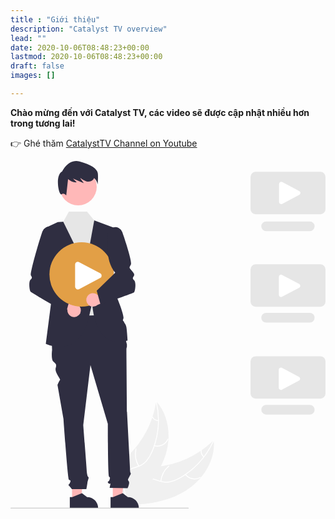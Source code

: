 ```yaml
---
title : "Giới thiệu"
description: "Catalyst TV overview"
lead: ""
date: 2020-10-06T08:48:23+00:00
lastmod: 2020-10-06T08:48:23+00:00
draft: false
images: []

---
```


**Chào mừng đến với Catalyst TV, các video sẽ được cập nhật nhiều hơn trong tương lai!**

:point_right: Ghé thăm [CatalystTV Channel on Youtube](https://www.youtube.com/channel/UCV2lFD4AtGRT-WIrLoX58lg)

<svg data-name="Layer 1" xmlns="http://www.w3.org/2000/svg" width="525.56304" height="580.29729" viewBox="0 0 525.56304 580.29729" xmlns:xlink="http://www.w3.org/1999/xlink"><path d="M628.77094,710.50833c29.14785-17.88633,50.88392-50.8707,47.5438-84.905a157.56429,157.56429,0,0,1-98.48368,44.76113c-14.30478,1.03973-30.32341.7067-40.73021,10.57628-6.47548,6.141-9.40464,15.29421-9.78484,24.21012-.38,8.91635,1.52458,17.75413,3.41845,26.47533l-.58211,2.15045C564.34891,733.44271,599.6231,728.39466,628.77094,710.50833Z" transform="translate(-337.21848 -159.85135)" fill="#f0f0f0"/><path d="M675.59766,625.5765a134.67508,134.67508,0,0,1-55.14489,61.84535,57.99558,57.99558,0,0,1-16.80423,6.91438,33.26319,33.26319,0,0,1-17.46867-1.14658c-5.27267-1.69909-10.46929-4.04768-16.06317-4.43548a20.3671,20.3671,0,0,0-15.54811,5.975c-5.17566,4.94033-8.26751,11.44573-11.07,17.91254-3.11163,7.18015-6.22988,14.68739-12.31142,19.90283-.73687.63193.28675,1.73834,1.0225,1.10737,10.58085-9.074,12.12537-24.05153,20.53748-34.68352,3.92525-4.96108,9.36936-8.76929,15.89815-8.75911,5.70914.00891,11.07,2.42621,16.39383,4.19272a35.4943,35.4943,0,0,0,17.03882,1.75751,53.61582,53.61582,0,0,0,17.00808-6.2428,130.65894,130.65894,0,0,0,32.19746-25.11893,137.06342,137.06342,0,0,0,25.756-38.78118c.39025-.88531-1.05411-1.31963-1.44181-.4401Z" transform="translate(-337.21848 -159.85135)" fill="#fff"/><path d="M628.58846,683.27779a20.20556,20.20556,0,0,0,25.63353,5.24228c.84828-.47.15781-1.81024-.6916-1.33963a18.70991,18.70991,0,0,1-23.83456-4.92516c-.5947-.76613-1.69867.26075-1.10737,1.02251Z" transform="translate(-337.21848 -159.85135)" fill="#fff"/><path d="M588.73987,694.40327a38.94454,38.94454,0,0,1,13.22139-25.114c.7346-.63451-.28879-1.74111-1.02251-1.10737a40.50826,40.50826,0,0,0-13.70493,26.16138c-.10545.966,1.40117,1.02079,1.506.06Z" transform="translate(-337.21848 -159.85135)" fill="#fff"/><path d="M660.139,652.75191a11.4373,11.4373,0,0,1-3.98457-10.09473c.11764-.96421-1.38918-1.01794-1.506-.06a12.81648,12.81648,0,0,0,4.38325,11.17725.779.779,0,0,0,1.06494.04243.75744.75744,0,0,0,.04243-1.06494Z" transform="translate(-337.21848 -159.85135)" fill="#fff"/><path d="M580.30677,560.878c-.09058.6-.18116,1.2-.28307,1.80579a150.62448,150.62448,0,0,1-5.718,23.75477c-.18734.60235-.38626,1.21-.59051,1.80566a158.79028,158.79028,0,0,1-28.70343,50.93037,154.20465,154.20465,0,0,1-16.39955,16.7337c-8.125,7.11734-17.50091,14.18789-22.64866,23.3053a26.45431,26.45431,0,0,0-1.4632,2.929l23.07366,50.75707c.11033.089.20939.18388.32.27348l.8286,2.0687c.322-.24462.65066-.50525.97263-.74987.18737-.14112.36959-.29355.557-.43468.12328-.09766.24637-.19592.3632-.277.04115-.03236.082-.06528.11169-.09239.11682-.08109.21673-.16881.322-.24462q2.7619-2.17767,5.5028-4.40173c.01159-.00527.01159-.00527.018-.02185,13.894-11.33306,26.964-23.92562,37.70719-38.10162.32308-.42661.658-.85793.97055-1.30773a147.14643,147.14643,0,0,0,12.781-20.32882,130.08839,130.08839,0,0,0,5.43607-11.98725A108.1739,108.1739,0,0,0,600.72152,624.26c1.33607-22.57407-4.56232-45.32416-19.27785-62.11057C581.06692,561.72031,580.69512,561.30186,580.30677,560.878Z" transform="translate(-337.21848 -159.85135)" fill="#f0f0f0"/><path d="M579.71443,561.28494A134.675,134.675,0,0,1,572.9195,643.866a57.99543,57.99543,0,0,1-9.25431,15.63806,33.26323,33.26323,0,0,1-14.63806,9.60187c-5.23291,1.81788-10.79613,3.07139-15.496,6.12965a20.36711,20.36711,0,0,0-8.81693,14.13174c-1.15805,7.06068.29,14.11638,1.94581,20.96706,1.83849,7.60637,3.86861,15.47788,2.1529,23.30363-.20788.9482,1.27556,1.21532,1.48313.26855,2.98505-13.61546-4.79926-26.50411-4.48385-40.05783.14718-6.32441,2.20119-12.64279,7.42019-16.56544,4.5638-3.43018,10.29953-4.72772,15.61387-6.52257a35.49425,35.49425,0,0,0,14.66268-8.85527,53.61569,53.61569,0,0,0,9.8214-15.22457,130.659,130.659,0,0,0,10.58454-39.44115,137.06311,137.06311,0,0,0-2.78424-46.47148c-.22142-.94183-1.63616-.419-1.41618.51668Z" transform="translate(-337.21848 -159.85135)" fill="#fff"/><path d="M576.92038,635.659a20.20555,20.20555,0,0,0,23.62316-11.24748c.39434-.886-.96389-1.54038-1.35876-.65323a18.70989,18.70989,0,0,1-21.99584,10.41759c-.93611-.25366-1.19931,1.23091-.26856,1.48312Z" transform="translate(-337.21848 -159.85135)" fill="#fff"/><path d="M551.80182,668.53365a38.94454,38.94454,0,0,1-4.56383-28.01233c.20451-.9489-1.27886-1.21631-1.48313-.26855a40.50821,40.50821,0,0,0,4.80834,29.13971c.49742.8348,1.73334-.02856,1.23862-.85883Z" transform="translate(-337.21848 -159.85135)" fill="#fff"/><path d="M583.733,592.29019a11.4373,11.4373,0,0,1-9.25919-5.66109c-.48659-.8407-1.722.02361-1.23862.85883a12.81643,12.81643,0,0,0,10.22925,6.28539.779.779,0,0,0,.87584-.60729.75743.75743,0,0,0-.60728-.87584Z" transform="translate(-337.21848 -159.85135)" fill="#fff"/><polygon points="102.687 565.457 117.324 565.456 124.287 509 102.685 509.001 102.687 565.457" fill="#ffb6b6"/><path d="M436.17229,720.52965l4.11985-.00017,16.08455-6.54121,8.62083,6.54021h.00116a18.37067,18.37067,0,0,1,18.3697,18.3694v.59694l-47.19522.00175Z" transform="translate(-337.21848 -159.85135)" fill="#2f2e41"/><polygon points="170.687 565.457 185.324 565.456 192.287 509 170.685 509.001 170.687 565.457" fill="#ffb6b6"/><path d="M504.17229,720.52965l4.11985-.00017,16.08455-6.54121,8.62083,6.54021h.00116a18.37067,18.37067,0,0,1,18.3697,18.3694v.59694l-47.19522.00175Z" transform="translate(-337.21848 -159.85135)" fill="#2f2e41"/><polygon points="91.037 204.001 110.387 263.5 171.387 261.5 152.643 204.001 91.037 204.001" fill="#e6e6e6"/><path d="M519.60574,416.35135l-115,3,2,56s-2,15,2,19,6,4,4,11,8.56693,18.43307,7.28346,19.71654-4.28346,8.28346-4.28346,8.28346l10,57s7,99,9,101,4,0,2,5-4,3-2,5a73.65012,73.65012,0,0,1,5,6H463.7829s1.82284-10,1.82284-11,2-7,2-8-1.76772-2.76772-1.76772-2.76772a32.89916,32.89916,0,0,1-1.23228-6.23228c0-2-6-79-6-79l12-100,29,98s0,86,2,88,2,1,1,5-5,3-2,6,4-2,3,3l-1,5,30,.42914s4-8.42914,2-11.42914-1.88-2.1811.56-7.09055,3.44-5.90945,2.44-6.90945-1-6.3189-1-6.3189l-5-95.6811s-1-101-1-104a9.97451,9.97451,0,0,1,.83071-4.49876v-4.0721l-3.83071-14.42914Z" transform="translate(-337.21848 -159.85135)" fill="#2f2e41"/><path d="M509.10574,270.85135l-35-13-58,4-13.4296,6.26715a23.2377,23.2377,0,0,0-12.9511,25.657l17.3807,86.07583-11,85s54.5,26.5,71.5-42.5l6-26s2,80,59,63c0,0-1-16-2-22s-3-6-4-9-3,0-1-6-16-48-16-48Z" transform="translate(-337.21848 -159.85135)" fill="#2f2e41"/><polygon points="125.387 177.5 88.033 101.369 97.387 84.5 127.698 84.5 139.705 99.047 125.387 177.5" fill="#e6e6e6"/><path d="M443.96673,420.20166a11.16677,11.16677,0,0,1-11.73088-12.4732l-35.68176-17.36518,17.74115-10.5115,31.1641,18.10179a11.2273,11.2273,0,0,1-1.49261,22.24809Z" transform="translate(-337.21848 -159.85135)" fill="#ffb8b8"/><path d="M370.68044,377.79032c-1.70214-2.07813-3.68115-16.563.04981-19.96192,3.14648-2.86621,2.46-4.19873.45947-7.19971-1.7373-2.606,11.59912-50.72265,19.26514-73.081a12.42107,12.42107,0,0,1,23.94092,6.40039c2.70605,28.625-1.14209,48.147-12.10791,61.36768l33.87793,44.88183L429.949,412.993S372.23171,379.68387,370.68044,377.79032Z" transform="translate(-337.21848 -159.85135)" fill="#2f2e41"/><circle cx="112.88726" cy="43" r="31" fill="#ffb8b8"/><path d="M482.9338,180.3627c-.82373-7.41406-11.533-14.82812-30.48-19.77081-18.947-4.94275-28.83246,16.47565-28.83246,16.47565-13.1806,6.59027-5.35474,41.60119-1.23572,38.306,4.119-3.29511,7.826,2.05951,7.826,2.05951l3.04791-27.43177c4.33893,3.325,9.22956,6.1402,14.479,5.30341l-6.42468-6.32581q9.13357,3.97413,18.26721,7.94825-3.02363-4.16052-6.04718-8.321c.208-.00671.41675-.01587.62524-.0238a28.97171,28.97171,0,0,0,9.24451,5.16925c3.99567,1.14526,8.78332.5257,11.52093-2.602a8.49931,8.49931,0,0,0,1.63758-2.94714c4.97125,3.4049,5.95977,10.69549,5.95977,10.69549S483.75753,187.77677,482.9338,180.3627Z" transform="translate(-337.21848 -159.85135)" fill="#2f2e41"/><circle cx="118.60217" cy="189.28346" r="53.64177" fill="#e29f46"/><path d="M465.52425,385.443a11.16678,11.16678,0,0,1,17.00768-1.98319l35.213-18.2971-2.13615,20.5104L482.4974,399.90383A11.22729,11.22729,0,0,1,465.52425,385.443Z" transform="translate(-337.21848 -159.85135)" fill="#ffb8b8"/><path d="M487.26248,398.993l-6.2168-22.79541,30.87793-29.88183C500.95779,333.095,497.10964,313.573,499.8157,284.948a12.42086,12.42086,0,0,1,23.94092-6.40039c7.666,22.3584,16.36962,49.88086,14.29638,54.02734-.27588.55176-.52636,1.04444-.75146,1.48682-1.85694,3.65137-1.85694,3.65137-.04932,6.00049.22559.29346.47705.62012.75342.98926.70019.9331,1.45459,1.81054,2.18408,2.65869,2.34961,2.73193,4.56934,5.3125,2.832,7.91845-2.00049,3.001-2.687,4.3335.45948,7.19971,3.731,3.39893,1.75195,17.88379.0498,19.96192-1.55127,1.89355-46.727,17.022-55.76709,20.03515Z" transform="translate(-337.21848 -159.85135)" fill="#2f2e41"/><path d="M633.60908,740.14865H338.13782a.91934.91934,0,0,1,0-1.83869H633.60908a.91935.91935,0,1,1,0,1.83869Z" transform="translate(-337.21848 -159.85135)" fill="#ccc"/><path d="M854.28152,248.677H746.22927a8.5095,8.5095,0,0,1-8.5-8.5V186.39725a8.50951,8.50951,0,0,1,8.5-8.5H854.28152a8.50951,8.50951,0,0,1,8.5,8.5V240.177A8.5095,8.5095,0,0,1,854.28152,248.677Z" transform="translate(-337.21848 -159.85135)" fill="#e6e6e6"/><path d="M836.53005,276.84842H763.74148a8.07569,8.07569,0,0,1,0-16.15137h72.78857a8.07569,8.07569,0,1,1,0,16.15137Z" transform="translate(-337.21848 -159.85135)" fill="#e6e6e6"/><path d="M854.28152,403.03263H746.22927a8.50951,8.50951,0,0,1-8.5-8.5V340.75284a8.50951,8.50951,0,0,1,8.5-8.5H854.28152a8.50951,8.50951,0,0,1,8.5,8.5v53.77979A8.50951,8.50951,0,0,1,854.28152,403.03263Z" transform="translate(-337.21848 -159.85135)" fill="#e6e6e6"/><path d="M836.53005,429.34854H763.74148a8.07568,8.07568,0,1,1,0-16.15136h72.78857a8.07568,8.07568,0,1,1,0,16.15136Z" transform="translate(-337.21848 -159.85135)" fill="#e6e6e6"/><path d="M854.28152,556.38846H746.22927a8.50982,8.50982,0,0,1-8.5-8.5V494.10868a8.5095,8.5095,0,0,1,8.5-8.5H854.28152a8.5095,8.5095,0,0,1,8.5,8.5v53.77978A8.50982,8.50982,0,0,1,854.28152,556.38846Z" transform="translate(-337.21848 -159.85135)" fill="#e6e6e6"/><path d="M836.53005,582.84842H763.74148a8.07569,8.07569,0,0,1,0-16.15137h72.78857a8.07569,8.07569,0,1,1,0,16.15137Z" transform="translate(-337.21848 -159.85135)" fill="#e6e6e6"/><path d="M449.50391,374.23a4.50007,4.50007,0,0,1-2.1709-.56543A4.44151,4.44151,0,0,1,445,369.7207V332.54688a4.49981,4.49981,0,0,1,6.9126-3.79834l35.26318,18.58691a4.50008,4.50008,0,0,1,0,7.59668L451.9126,373.519A4.47852,4.47852,0,0,1,449.50391,374.23Z" transform="translate(-337.21848 -159.85135)" fill="#fff"/><path d="M788.89911,231.78142a3.6333,3.6333,0,0,1-1.75277-.45653,3.586,3.586,0,0,1-1.88364-3.18422V198.12685a3.63309,3.63309,0,0,1,5.58116-3.06674L819.315,210.067a3.63333,3.63333,0,0,1,0,6.13349l-28.47118,15.00691A3.61584,3.61584,0,0,1,788.89911,231.78142Z" transform="translate(-337.21848 -159.85135)" fill="#fff"/><path d="M788.63641,386.78142a3.63324,3.63324,0,0,1-1.75276-.45653A3.586,3.586,0,0,1,785,383.14067V353.12685a3.6331,3.6331,0,0,1,5.58117-3.06674l28.47118,15.0069a3.63334,3.63334,0,0,1,0,6.13349l-28.47118,15.00691A3.6159,3.6159,0,0,1,788.63641,386.78142Z" transform="translate(-337.21848 -159.85135)" fill="#fff"/><path d="M788.37372,541.78142a3.6333,3.6333,0,0,1-1.75277-.45653,3.58606,3.58606,0,0,1-1.88365-3.18422V508.12685a3.6331,3.6331,0,0,1,5.58117-3.06674l28.47118,15.0069a3.63333,3.63333,0,0,1,0,6.13349l-28.47118,15.00691A3.61584,3.61584,0,0,1,788.37372,541.78142Z" transform="translate(-337.21848 -159.85135)" fill="#fff"/></svg>